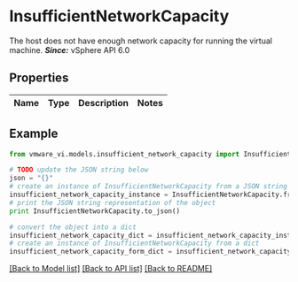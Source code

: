 # InsufficientNetworkCapacity

The host does not have enough network capacity for running the virtual machine.  ***Since:*** vSphere API 6.0 

## Properties
Name | Type | Description | Notes
------------ | ------------- | ------------- | -------------

## Example

```python
from vmware_vi.models.insufficient_network_capacity import InsufficientNetworkCapacity

# TODO update the JSON string below
json = "{}"
# create an instance of InsufficientNetworkCapacity from a JSON string
insufficient_network_capacity_instance = InsufficientNetworkCapacity.from_json(json)
# print the JSON string representation of the object
print InsufficientNetworkCapacity.to_json()

# convert the object into a dict
insufficient_network_capacity_dict = insufficient_network_capacity_instance.to_dict()
# create an instance of InsufficientNetworkCapacity from a dict
insufficient_network_capacity_form_dict = insufficient_network_capacity.from_dict(insufficient_network_capacity_dict)
```
[[Back to Model list]](../README.md#documentation-for-models) [[Back to API list]](../README.md#documentation-for-api-endpoints) [[Back to README]](../README.md)


